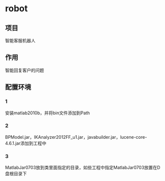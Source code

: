 # robot
## 项目
智能客服机器人
## 作用
智能回复客户的问题
## 配置环境
### 1
安装matlab2010b，并将bin文件添加到Path
### 2
BPModel.jar，IKAnalyzer2012FF_u1.jar，javabuilder.jar，lucene-core-4.6.1.jar添加到工程中
### 3
MatlabJar0703放到类里面指定的目录，如些工程中指定MatlabJar0703放置在D盘根目录下

